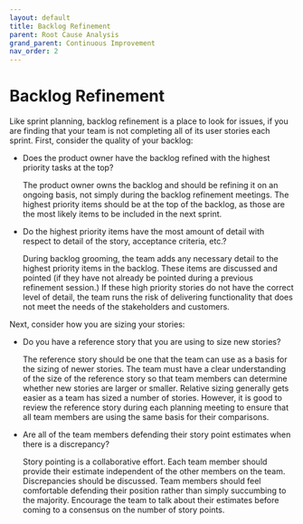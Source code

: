```yaml
---
layout: default
title: Backlog Refinement
parent: Root Cause Analysis
grand_parent: Continuous Improvement
nav_order: 2
---
```


# Backlog Refinement

Like sprint planning, backlog refinement is a place to look for issues, if you are finding that your team is not completing all of its user stories each sprint. 
First, consider the quality of your backlog:

*	Does the product owner have the backlog refined with the highest priority tasks at the top?

    The product owner owns the backlog and should be refining it on an ongoing basis, not simply during the backlog refinement meetings. 
    The highest priority items should be at the top of the backlog, as those are the most likely items to be included in the next sprint. 

*	Do the highest priority items have the most amount of detail with respect to detail of the story, acceptance criteria, etc.? 

    During backlog grooming, the team adds any necessary detail to the highest priority items in the backlog. These items are discussed and pointed 
    (if they have not already be pointed during a previous refinement session.) If these high priority stories do not have the correct level of detail, 
    the team runs the risk of delivering functionality that does not meet the needs of the stakeholders and customers.

Next, consider how you are sizing your stories:

*	Do you have a reference story that you are using to size new stories?

    The reference story should be one that the team can use as a basis for the sizing of newer stories. The team must have a clear understanding 
    of the size of the reference story so that team members can determine whether new stories are larger or smaller. Relative sizing generally gets 
    easier as a team has sized a number of stories. However, it is good to review the reference story during each planning meeting to ensure that all 
    team members are using the same basis for their comparisons.

*	Are all of the team members defending their story point estimates when there is a discrepancy?

    Story pointing is a collaborative effort. Each team member should provide their estimate independent of the other members on the team. Discrepancies 
    should be discussed. Team members should feel comfortable defending their position rather than simply succumbing to the majority. Encourage the team 
    to talk about their estimates before coming to a consensus on the number of story points.
